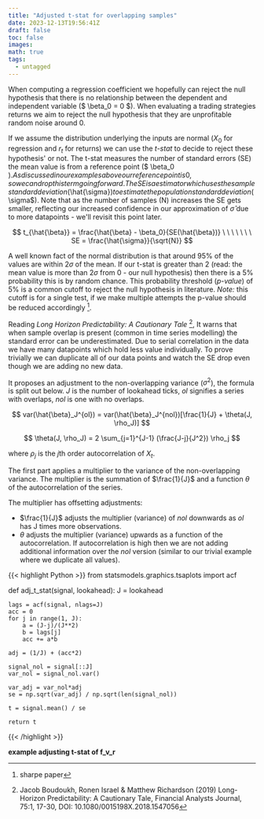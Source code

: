 ```yaml
---
title: "Adjusted t-stat for overlapping samples"
date: 2023-12-13T19:56:41Z
draft: false
toc: false
images:
math: true
tags:
  - untagged
---
```


When computing a regression coefficient we hopefully can reject the null hypothesis that there is no relationship between the dependent and independent variable ($ \beta_0 = 0 $). When evaluating a trading strategies returns we aim to reject the null hypothesis that they are unprofitable random noise around 0. 

If we assume the distribution underlying the inputs are normal ($X_{0}$ for regression and $r_{t}$ for returns) we can use the *t-stat* to decide to reject these hypothesis' or not. The t-stat measures the number of standard errors (SE) the mean value is from a reference point ($ \beta_0 $). As discussed in our examples above our reference point is 0, so we can drop this term going forward. The SE is a estimator which uses the sample standard deviation ($\hat{\sigma}$) to estimate the population standard deviation ($\sigma$). Note that as the number of samples (N) increases the SE gets smaller, reflecting our increased confidence in our approximation of $\hat{\sigma}$ due to more datapoints - we'll revisit this point later.

$$ t_{\hat{\beta}} = \frac{\hat{\beta} - \beta_0}{SE(\hat{\beta})} \ \ \ \ \ \ \ SE = \frac{\hat{\sigma}}{\sqrt{N}} $$

A well known fact of the normal distribution is that around 95% of the values are within $2\sigma$ of the mean. If our t-stat is greater than 2 (read: the mean value is more than $2\sigma$ from 0 - our null hypothesis) then there is a 5% probability this is by random chance. This probability threshold (*p-value*) of 5% is a common cutoff to reject the null hypothesis in literature. *Note:* this cutoff is for a single test, if we make multiple attempts the p-value should be reduced accordingly [^2].

Reading *Long Horizon Predictability: A Cautionary Tale* [^1], It warns that when sample overlap is present (common in time series modelling) the standard error can be underestimated. Due to serial correlation in the data we have many datapoints which hold less value individually. To prove trivially we can duplicate all of our data points and watch the SE drop even though we are adding no new data.

It proposes an adjustment to the non-overlapping variance ($\sigma^2$), the formula is split out below. *J* is the number of lookahead ticks, *ol* signifies a series with overlaps, *nol* is one with no overlaps.

$$ 
var(\hat{\beta}_J^{ol}) = var(\hat{\beta}_J^{nol})[\frac{1}{J} + \theta(J, \rho_J)] 
$$ 

$$ \theta(J, \rho_J) = 2 \sum_{j=1}^{J-1} (\frac{J-j}{J^2}) \rho_j $$

where $\rho_j$ is the $j$th order autocorrelation of $X_{t}$.

The first part applies a multiplier to the variance of the non-overlapping variance. The multiplier is the summation of $\frac{1}{J}$ and a function $\theta$ of the autocorrelation of the series.

The multiplier has offsetting adjustments:
* $\frac{1}{J}$ adjusts the multiplier (variance) of *nol* downwards as *ol* has J times more observations.
* $\theta$ adjusts the multiplier (variance) upwards as a function of the autocorrelation.  If autocorrelation is high then we are not adding additional information over the *nol* version (similar to our trivial example where we duplicate all values).

{{< highlight Python >}}
from statsmodels.graphics.tsaplots import acf

def adj_t_stat(signal, lookahead):
    J = lookahead
    
    lags = acf(signal, nlags=J)
    acc = 0
    for j in range(1, J):
        a = (J-j)/(J**2)
        b = lags[j]
        acc += a*b

    adj = (1/J) + (acc*2)
    
    signal_nol = signal[::J]
    var_nol = signal_nol.var()
    
    var_adj = var_nol*adj
    se = np.sqrt(var_adj) / np.sqrt(len(signal_nol))
    
    t = signal.mean() / se
    
    return t
{{< /highlight >}}

**example adjusting t-stat of f_v_r** 


[^1]: Jacob Boudoukh, Ronen Israel & Matthew Richardson (2019) Long-Horizon Predictability: A Cautionary Tale, Financial Analysts Journal, 75:1, 17-30, DOI: 10.1080/0015198X.2018.1547056

[^2]: sharpe paper